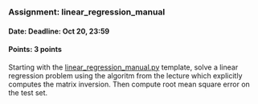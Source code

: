 ### Assignment: linear_regression_manual
#### Date: Deadline: Oct 20, 23:59
#### Points: 3 points

Starting with the [linear_regression_manual.py](https://github.com/ufal/npfl129/tree/past-1920/labs/01/linear_regression_manual.py)
template, solve a linear regression problem using the algoritm from the lecture
which explicitly computes the matrix inversion. Then compute root mean square
error on the test set.
